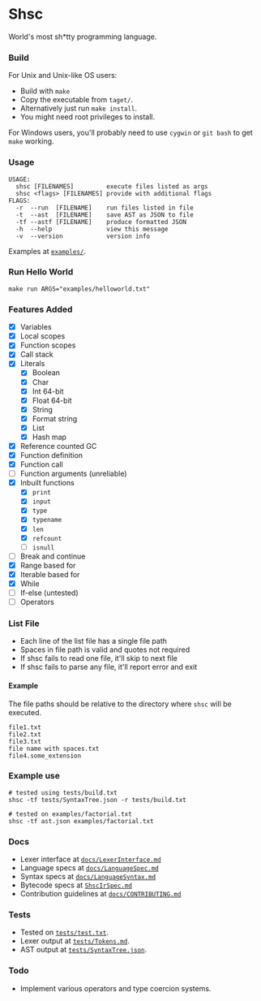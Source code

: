 # Shsc
World's most sh*tty programming language.

### Build
For Unix and Unix-like OS users:
- Build with `make`
- Copy the executable from `taget/`.
- Alternatively just run `make install`.
- You might need root privileges to install.

For Windows users, you'll probably need to use `cygwin` or `git bash` to get `make` working.

### Usage
```
USAGE:
  shsc [FILENAMES]         execute files listed as args
  shsc <flags> [FILENAMES] provide with additional flags
FLAGS:
  -r  --run  [FILENAME]    run files listed in file
  -t  --ast  [FILENAME]    save AST as JSON to file
  -tf --astf [FILENAME]    produce formatted JSON
  -h  --help               view this message
  -v  --version            version info
```

Examples at [`examples/`](examples/).

### Run Hello World
```
make run ARGS="examples/helloworld.txt"
```

### Features Added
- [x] Variables
- [x] Local scopes
- [x] Function scopes
- [x] Call stack
- [x] Literals
    - [x] Boolean
    - [x] Char
    - [x] Int 64-bit
    - [x] Float 64-bit
    - [x] String
    - [x] Format string
    - [x] List
    - [x] Hash map
- [x] Reference counted GC
- [x] Function definition
- [x] Function call
- [ ] Function arguments (unreliable)
- [x] Inbuilt functions
    - [x] `print`
    - [x] `input`
    - [x] `type`
    - [x] `typename`
    - [x] `len`
    - [x] `refcount`
    - [ ] `isnull`
- [ ] Break and continue
- [x] Range based for
- [x] Iterable based for
- [x] While
- [ ] If-else (untested)
- [ ] Operators

### List File
 - Each line of the list file has a single file path
 - Spaces in file path is valid and quotes not required
 - If shsc fails to read one file, it'll skip to next file
 - If shsc fails to parse any file, it'll report error and exit

#### Example
The file paths should be relative to the directory where `shsc` will be executed.
```
file1.txt
file2.txt
file3.txt
file name with spaces.txt
file4.some_extension
```

### Example use
```
# tested using tests/build.txt
shsc -tf tests/SyntaxTree.json -r tests/build.txt
```

```
# tested on examples/factorial.txt
shsc -tf ast.json examples/factorial.txt
```

### Docs
- Lexer interface at [`docs/LexerInterface.md`](docs/LexerInterface.md)
- Language specs at [`docs/LanguageSpec.md`](docs/LanguageSpec.md)
- Syntax specs at [`docs/LanguageSyntax.md`](docs/LanguageSyntax.md)
- Bytecode specs at [`ShscIrSpec.md`](https://github.com/AvirukBasak/shsc-runtime/blob/main/docs/ShscIrSpec.md)
- Contribution guidelines at [`docs/CONTRIBUTING.md`](docs/CONTRIBUTING.md)

### Tests
- Tested on [`tests/test.txt`](tests/test.txt).
- Lexer output at [`tests/Tokens.md`](tests/Tokens.md).
- AST output at [`tests/SyntaxTree.json`](tests/SyntaxTree.json).

### Todo
- Implement various operators and type coercion systems.

